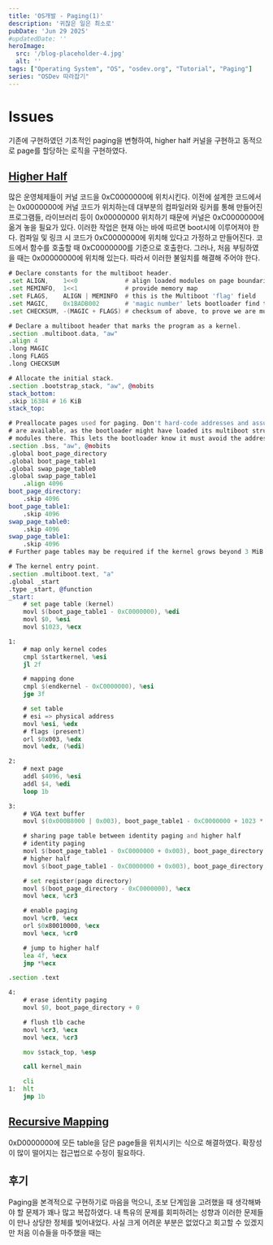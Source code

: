 ```yaml
---
title: 'OS개발 - Paging(1)'
description: '귀찮은 일은 최소로'
pubDate: 'Jun 29 2025'
#updatedDate: ''
heroImage:
  src: '/blog-placeholder-4.jpg'
  alt: ''
tags: ["Operating System", "OS", "osdev.org", "Tutorial", "Paging"]
series: "OSDev 따라잡기"
---
```

# Issues

기존에 구현하였던 기초적인 paging을 변형하여, higher half 커널을 구현하고 동적으로 page를 할당하는 로직을 구현하였다.

## [Higher Half](https://wiki.osdev.org/Higher_Half_Kernel)

많은 운영체제들이 커널 코드을 0xC0000000에 위치시킨다.
이전에 설계한 코드에서는 0x0000000에 커널 코드가 위치하는데
대부분의 컴파일러와 링커를 통해 만들어진 프로그램들, 라이브러리 등이 0x00000000 위치하기 때문에
커널은 0xC0000000에 옮겨 놓을 필요가 있다.
이러한 작업은 현재 아는 바에 따르면 boot시에 이루어져야 한다.
컴파일 및 링크 시 코드가 0xC0000000에 위치해 있다고 가정하고 만들어진다.
코드에서 함수를 호출할 때 0xC0000000를 기준으로 호출한다.
그러나, 처음 부팅하였을 때는 0x00000000에 위치해 있는다.
따라서 이러한 불일치를 해결해 주어야 한다.

```asm
# Declare constants for the multiboot header.
.set ALIGN,    1<<0             # align loaded modules on page boundaries
.set MEMINFO,  1<<1             # provide memory map
.set FLAGS,    ALIGN | MEMINFO  # this is the Multiboot 'flag' field
.set MAGIC,    0x1BADB002       # 'magic number' lets bootloader find the header
.set CHECKSUM, -(MAGIC + FLAGS) # checksum of above, to prove we are multiboot

# Declare a multiboot header that marks the program as a kernel.
.section .multiboot.data, "aw"
.align 4
.long MAGIC
.long FLAGS
.long CHECKSUM

# Allocate the initial stack.
.section .bootstrap_stack, "aw", @nobits
stack_bottom:
.skip 16384 # 16 KiB
stack_top:

# Preallocate pages used for paging. Don't hard-code addresses and assume they
# are available, as the bootloader might have loaded its multiboot structures or
# modules there. This lets the bootloader know it must avoid the addresses.
.section .bss, "aw", @nobits
.global boot_page_directory
.global boot_page_table1 
.global swap_page_table0
.global swap_page_table1
	.align 4096
boot_page_directory:
	.skip 4096
boot_page_table1:
	.skip 4096
swap_page_table0:
	.skip 4096
swap_page_table1:
	.skip 4096
# Further page tables may be required if the kernel grows beyond 3 MiB.

# The kernel entry point.
.section .multiboot.text, "a"
.global _start
.type _start, @function
_start:
	# set page table (kernel)
	movl $(boot_page_table1 - 0xC0000000), %edi
	movl $0, %esi
	movl $1023, %ecx

1:
	# map only kernel codes 
	cmpl $startkernel, %esi
	jl 2f

	# mapping done
	cmpl $(endkernel - 0xC0000000), %esi
	jge 3f

	# set table 
	# esi => physical address
	movl %esi, %edx
	# flags (present)
	orl $0x003, %edx
	movl %edx, (%edi)

2:
	# next page
	addl $4096, %esi
	addl $4, %edi
	loop 1b

3:
	# VGA text buffer
	movl $(0x000B8000 | 0x003), boot_page_table1 - 0xC0000000 + 1023 * 4

	# sharing page table between identity paging and higher half
	# identity paging
	movl $(boot_page_table1 - 0xC0000000 + 0x003), boot_page_directory - 0xC0000000 + 0
	# higher half
	movl $(boot_page_table1 - 0xC0000000 + 0x003), boot_page_directory - 0xC0000000 + 768 * 4

	# set register(page directory)
	movl $(boot_page_directory - 0xC0000000), %ecx
	movl %ecx, %cr3

	# enable paging
	movl %cr0, %ecx
	orl $0x80010000, %ecx
	movl %ecx, %cr0

	# jump to higher half
	lea 4f, %ecx
	jmp *%ecx

.section .text

4:
	# erase identity paging
	movl $0, boot_page_directory + 0

	# flush tlb cache 
	movl %cr3, %ecx
	movl %ecx, %cr3

	mov $stack_top, %esp

	call kernel_main

	cli
1:	hlt
	jmp 1b
```

## [Recursive Mapping](https://wiki.osdev.org/User:Neon/Recursive_Paging)

0xD0000000에 모든 table을 담은 page들을 위치시키는 식으로 해결하였다.
확장성이 많이 떨어지는 접근법으로 수정이 필요하다.

## 후기

Paging을 본격적으로 구현하기로 마음을 먹으니,
초보 단계임을 고려했을 때 생각해봐야 할 문제가 꽤나 많고 복잡하였다.
내 특유의 문제를 회피하려는 성향과 이러한 문제들이 만나 상당한 정체를 빚어내었다.
사실 크게 어려운 부분은 없었다고 회고할 수 있겠지만 처음 이슈들을 마주했을 때는 
